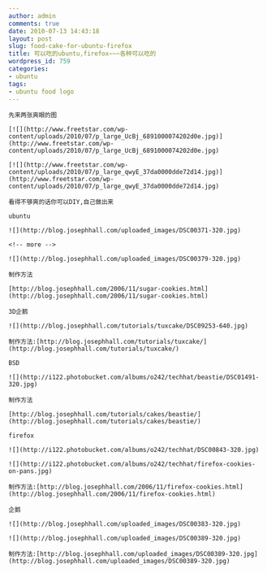 ```yaml
---
author: admin
comments: true
date: 2010-07-13 14:43:18
layout: post
slug: food-cake-for-ubuntu-firefox
title: 可以吃的ubuntu,firefox~~~各种可以吃的
wordpress_id: 759
categories:
- ubuntu
tags:
- ubuntu food logo
---
```


	先来两张爽眼的图

	[![](http://www.freetstar.com/wp-content/uploads/2010/07/p_large_UcBj_6891000074202d0e.jpg)](http://www.freetstar.com/wp-content/uploads/2010/07/p_large_UcBj_6891000074202d0e.jpg)

	[![](http://www.freetstar.com/wp-content/uploads/2010/07/p_large_qwyE_37da0000dde72d14.jpg)](http://www.freetstar.com/wp-content/uploads/2010/07/p_large_qwyE_37da0000dde72d14.jpg)

	看得不够爽的话你可以DIY,自己做出来

	ubuntu

	![](http://blog.josephhall.com/uploaded_images/DSC00371-320.jpg)

	<!-- more -->  

	![](http://blog.josephhall.com/uploaded_images/DSC00379-320.jpg)

	制作方法

	[http://blog.josephhall.com/2006/11/sugar-cookies.html](http://blog.josephhall.com/2006/11/sugar-cookies.html)

	3D企鹅

	![](http://blog.josephhall.com/tutorials/tuxcake/DSC09253-640.jpg)

	制作方法:[http://blog.josephhall.com/tutorials/tuxcake/](http://blog.josephhall.com/tutorials/tuxcake/)

	BSD

	![](http://i122.photobucket.com/albums/o242/techhat/beastie/DSC01491-320.jpg)

	制作方法

	[http://blog.josephhall.com/tutorials/cakes/beastie/](http://blog.josephhall.com/tutorials/cakes/beastie/)

	firefox

	![](http://i122.photobucket.com/albums/o242/techhat/DSC00843-320.jpg)

	![](http://i122.photobucket.com/albums/o242/techhat/firefox-cookies-on-pans.jpg)

	制作方法:[http://blog.josephhall.com/2006/11/firefox-cookies.html](http://blog.josephhall.com/2006/11/firefox-cookies.html)

	企鹅

	![](http://blog.josephhall.com/uploaded_images/DSC00383-320.jpg)

	![](http://blog.josephhall.com/uploaded_images/DSC00389-320.jpg)

	制作方法:[http://blog.josephhall.com/uploaded_images/DSC00389-320.jpg](http://blog.josephhall.com/uploaded_images/DSC00389-320.jpg)


